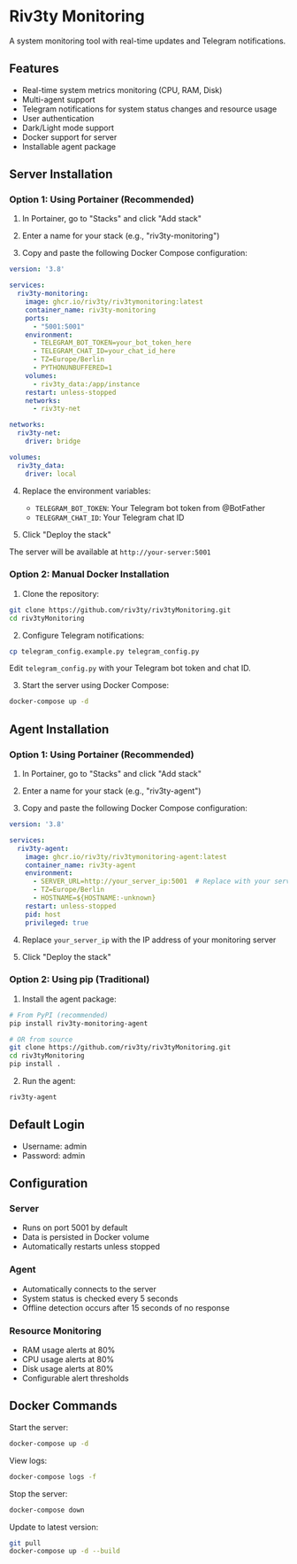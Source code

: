 # Riv3ty Monitoring

A system monitoring tool with real-time updates and Telegram notifications.

## Features
- Real-time system metrics monitoring (CPU, RAM, Disk)
- Multi-agent support
- Telegram notifications for system status changes and resource usage
- User authentication
- Dark/Light mode support
- Docker support for server
- Installable agent package

## Server Installation

### Option 1: Using Portainer (Recommended)

1. In Portainer, go to "Stacks" and click "Add stack"

2. Enter a name for your stack (e.g., "riv3ty-monitoring")

3. Copy and paste the following Docker Compose configuration:
```yaml
version: '3.8'

services:
  riv3ty-monitoring:
    image: ghcr.io/riv3ty/riv3tymonitoring:latest
    container_name: riv3ty-monitoring
    ports:
      - "5001:5001"
    environment:
      - TELEGRAM_BOT_TOKEN=your_bot_token_here
      - TELEGRAM_CHAT_ID=your_chat_id_here
      - TZ=Europe/Berlin
      - PYTHONUNBUFFERED=1
    volumes:
      - riv3ty_data:/app/instance
    restart: unless-stopped
    networks:
      - riv3ty-net

networks:
  riv3ty-net:
    driver: bridge

volumes:
  riv3ty_data:
    driver: local
```

4. Replace the environment variables:
   - `TELEGRAM_BOT_TOKEN`: Your Telegram bot token from @BotFather
   - `TELEGRAM_CHAT_ID`: Your Telegram chat ID

5. Click "Deploy the stack"

The server will be available at `http://your-server:5001`

### Option 2: Manual Docker Installation

1. Clone the repository:
```bash
git clone https://github.com/riv3ty/riv3tyMonitoring.git
cd riv3tyMonitoring
```

2. Configure Telegram notifications:
```bash
cp telegram_config.example.py telegram_config.py
```
Edit `telegram_config.py` with your Telegram bot token and chat ID.

3. Start the server using Docker Compose:
```bash
docker-compose up -d
```

## Agent Installation

### Option 1: Using Portainer (Recommended)

1. In Portainer, go to "Stacks" and click "Add stack"

2. Enter a name for your stack (e.g., "riv3ty-agent")

3. Copy and paste the following Docker Compose configuration:
```yaml
version: '3.8'

services:
  riv3ty-agent:
    image: ghcr.io/riv3ty/riv3tymonitoring-agent:latest
    container_name: riv3ty-agent
    environment:
      - SERVER_URL=http://your_server_ip:5001  # Replace with your server IP
      - TZ=Europe/Berlin
      - HOSTNAME=${HOSTNAME:-unknown}
    restart: unless-stopped
    pid: host
    privileged: true
```

4. Replace `your_server_ip` with the IP address of your monitoring server

5. Click "Deploy the stack"

### Option 2: Using pip (Traditional)

1. Install the agent package:
```bash
# From PyPI (recommended)
pip install riv3ty-monitoring-agent

# OR from source
git clone https://github.com/riv3ty/riv3tyMonitoring.git
cd riv3tyMonitoring
pip install .
```

2. Run the agent:
```bash
riv3ty-agent
```

## Default Login
- Username: admin
- Password: admin

## Configuration

### Server
- Runs on port 5001 by default
- Data is persisted in Docker volume
- Automatically restarts unless stopped

### Agent
- Automatically connects to the server
- System status is checked every 5 seconds
- Offline detection occurs after 15 seconds of no response

### Resource Monitoring
- RAM usage alerts at 80%
- CPU usage alerts at 80%
- Disk usage alerts at 80%
- Configurable alert thresholds

## Docker Commands

Start the server:
```bash
docker-compose up -d
```

View logs:
```bash
docker-compose logs -f
```

Stop the server:
```bash
docker-compose down
```

Update to latest version:
```bash
git pull
docker-compose up -d --build
```
